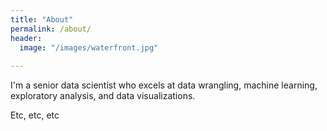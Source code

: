 ```yaml
---
title: "About"
permalink: /about/
header:
  image: "/images/waterfront.jpg"
  
---
```


I'm a senior data scientist who excels at data wrangling, machine learning, exploratory analysis, and data visualizations.

Etc, etc, etc
